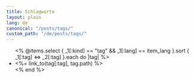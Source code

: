 ```yaml
---
title: Schlagworte
layout: plain
lang: de
canonical: "/posts/tags/"
custom_path: "/de/posts/tags/"
---
```


<ul>
<% @items.select { _1[:kind] == "tag" && _1[:lang] == item_lang }.sort { _1[:tag] <=> _2[:tag] }.each do |tag| %>
  <li><%= link_to(tag[:tag], tag.path) %></li>
<% end %>
</ul>
